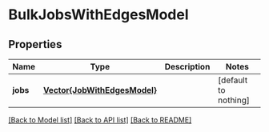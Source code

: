 # BulkJobsWithEdgesModel


## Properties
Name | Type | Description | Notes
------------ | ------------- | ------------- | -------------
**jobs** | [**Vector{JobWithEdgesModel}**](JobWithEdgesModel.md) |  | [default to nothing]


[[Back to Model list]](../README.md#models) [[Back to API list]](../README.md#api-endpoints) [[Back to README]](../README.md)


